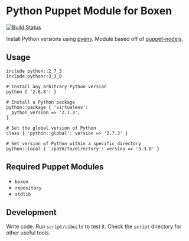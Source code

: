 # Python Puppet Module for Boxen

[![Build Status](https://travis-ci.org/mloberg/puppet-python.png?branch=master)](https://travis-ci.org/mloberg/puppet-python)

Install Python versions using [pyenv](https://github.com/yyuu/pyenv). Module based off of [puppet-nodejs](https://github.com/boxen/puppet-nodejs).

## Usage

```puppet
include python::2_7_3
include python::3_3_0

# Install any arbitrary Python version
python { '2.6.8': }

# Install a Python package
python::package { 'virtualenv':
  python_version => '2.7.3',
}

# Set the global version of Python
class { 'python::global': version => '2.7.3' }

# Set version of Python within a specific directory
python::local { '/path/to/directory': version => '3.3.0' }
```

## Required Puppet Modules

* `boxen`
* `repository`
* `stdlib`

## Development

Write code. Run `script/cibuild` to test it. Check the `script`
directory for other useful tools.
